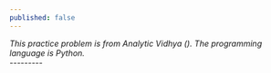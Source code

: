 ```yaml
---
published: false
---
```

_This practice problem is from Analytic Vidhya (). The programming language is Python._<br>
---------<br>
